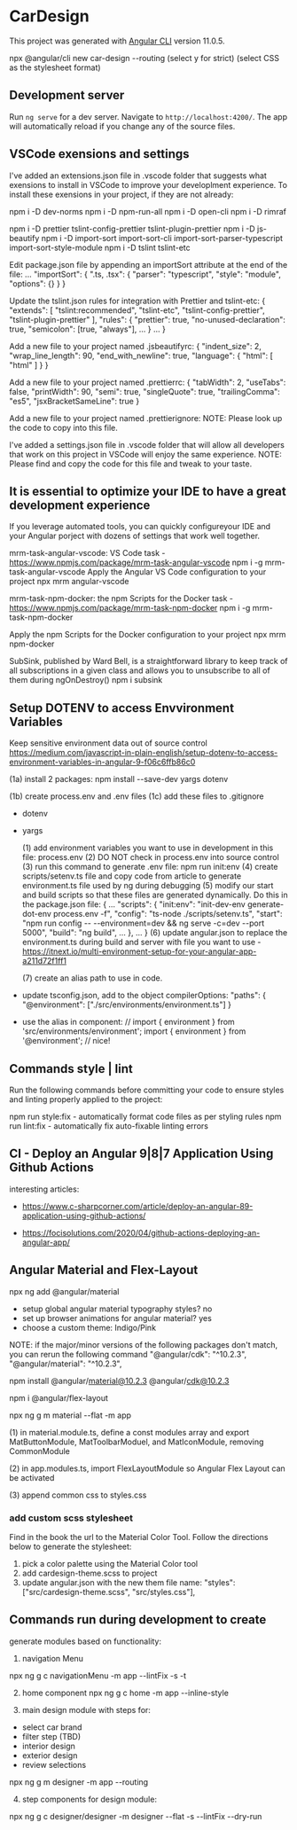 # CarDesign

This project was generated with [Angular CLI](https://github.com/angular/angular-cli) version 11.0.5.

npx @angular/cli new car-design --routing
(select y for strict)
(select CSS as the stylesheet format)

## Development server

Run `ng serve` for a dev server. Navigate to `http://localhost:4200/`. The app will automatically reload if you change any of the source files.

## VSCode exensions and settings

I've added an extensions.json file in .vscode folder that suggests what exensions to install in VSCode to improve your developlment experience.
To install these exensions in your project, if they are not already:

npm i -D dev-norms
npm i -D npm-run-all
npm i -D open-cli
npm i -D rimraf

npm i -D prettier tslint-config-prettier tslint-plugin-prettier
npm i -D js-beautify
npm i -D import-sort import-sort-cli import-sort-parser-typescript import-sort-style-module
npm i -D tslint tslint-etc

Edit package.json file by appending an importSort attribute at the end of the file:
...
"importSort": {
".ts, .tsx": {
"parser": "typescript",
"style": "module",
"options": {}
}
}

Update the tslint.json rules for integration with Prettier and tslint-etc:
{
"extends": [
"tslint:recommended",
"tslint-etc",
"tslint-config-prettier",
"tslint-plugin-prettier"
],
"rules": {
"prettier": true,
"no-unused-declaration": true,
"semicolon": [true, "always"],
...
}
...
}

Add a new file to your project named .jsbeautifyrc:
{
"indent_size": 2,
"wrap_line_length": 90,
"end_with_newline": true,
"language": {
"html": [
"html"
]
}
}

Add a new file to your project named .prettierrc:
{
"tabWidth": 2,
"useTabs": false,
"printWidth": 90,
"semi": true,
"singleQuote": true,
"trailingComma": "es5",
"jsxBracketSameLine": true
}

Add a new file to your project named .prettierignore:
NOTE: Please look up the code to copy into this file.

I've added a settings.json file in .vscode folder that will allow all developers that work on this project in VSCode will enjoy the same experience.
NOTE: Please find and copy the code for this file and tweak to your taste.

## It is essential to optimize your IDE to have a great development experience

If you leverage automated tools, you can quickly configureyour IDE and your Angular porject with dozens of settings that work well together.

mrm-task-angular-vscode: VS Code task - <https://www.npmjs.com/package/mrm-task-angular-vscode>
npm i -g mrm-task-angular-vscode
Apply the Angular VS Code configuration to your project
npx mrm angular-vscode

mrm-task-npm-docker: the npm Scripts for the Docker task - <https://www.npmjs.com/package/mrm-task-npm-docker>
npm i -g mrm-task-npm-docker

Apply the npm Scripts for the Docker configuration to your project
npx mrm npm-docker

SubSink, published by Ward Bell, is a straightforward library to keep track of all subscriptions in a given class and allows you to unsubscribe to all of them during ngOnDestroy()
npm i subsink

## Setup DOTENV to access Envvironment Variables

Keep sensitive environment data out of source control
<https://medium.com/javascript-in-plain-english/setup-dotenv-to-access-environment-variables-in-angular-9-f06c6ffb86c0>

(1a) install 2 packages:
npm install --save-dev yargs dotenv

(1b) create process.env and .env files
(1c) add these files to .gitignore

- dotenv
- yargs

  (1) add environment variables you want to use in development in this file: process.env
  (2) DO NOT check in process.env into source control
  (3) run this command to generate .env file:
  npm run init:env
  (4) create scripts/setenv.ts file and copy code from article to generate environment.ts file used by ng during debugging
  (5) modify our start and build scripts so that these files are generated dynamically.
  Do this in the package.json file:
  {
  ...
  "scripts": {
  "init:env": "init-dev-env generate-dot-env process.env -f",
  "config": "ts-node ./scripts/setenv.ts",
  "start": "npm run config -- --environment=dev && ng serve -c=dev --port 5000",
  "build": "ng build",
  ...
  },
  ...
  }
  (6) update angular.json to replace the environment.ts during build and server with file you want to use - <https://itnext.io/multi-environment-setup-for-your-angular-app-a211d72f1ff1>

  (7) create an alias path to use in code.

- update tsconfig.json, add to the object compilerOptions:
  "paths": {
  "@environment": ["./src/environments/environment.ts"]
  }
- use the alias in component:
  // import { environment } from 'src/environments/environment';
  import { environment } from '@environment'; // nice!

## Commands style | lint

Run the following commands before committing your code to ensure styles and linting properly applied to the project:

npm run style:fix - automatically format code files as per styling rules
npm run lint:fix - automatically fix auto-fixable linting errors

## CI - Deploy an Angular 9|8|7 Application Using Github Actions

interesting articles:

- <https://www.c-sharpcorner.com/article/deploy-an-angular-89-application-using-github-actions/>

- <https://focisolutions.com/2020/04/github-actions-deploying-an-angular-app/>

## Angular Material and Flex-Layout

npx ng add @angular/material

- setup global angular material typography styles? no
- set up browser animations for angular material? yes
- choose a custom theme: Indigo/Pink

NOTE: if the major/minor versions of the following packages don't match, you can rerun the following command
"@angular/cdk": "^10.2.3",
"@angular/material": "^10.2.3",

npm install @angular/material@10.2.3 @angular/cdk@10.2.3

npm i @angular/flex-layout

npx ng g m material --flat -m app

(1) in material.module.ts, define a const modules array and export MatButtonModule, MatToolbarModuel, and MatIconModule, removing CommonModule

(2) in app.modules.ts, import FlexLayoutModule so Angular Flex Layout can be activated

(3) append common css to styles.css

### add custom scss stylesheet

Find in the book the url to the Material Color Tool.
Follow the directions below to generate the stylesheet:

1. pick a color palette using the Material Color tool
2. add cardesign-theme.scss to project
3. update angular.json with the new them file name:
   "styles": ["src/cardesign-theme.scss", "src/styles.css"],

## Commands run during development to create

generate modules based on functionality:

1. navigation Menu

npx ng g c navigationMenu -m app --lintFix -s -t

2. home component
   npx ng g c home -m app --inline-style

3. main design module with steps for:

- select car brand
- filter step (TBD)
- interior design
- exterior design
- review selections

npx ng g m designer -m app --routing

4. step components for design module:

npx ng g c designer/designer -m designer --flat -s --lintFix --dry-run

